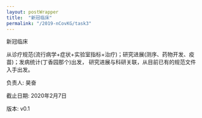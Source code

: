 ```yaml
---
layout: postWrapper
title:  "新冠临床"
permalink: "/2019-nCovKG/task3"
---
```


新冠临床

从诊疗规范(流行病学+症状+实验室指标+治疗)；研究进展(测序、药物开发、疫苗)；发病统计(丁香园那个)出发，
研究进展与科研关联，从目前已有的规范文件入手出发。

负责人: 昊奋

截止日期: 2020年2月7日

版本: v0.1
